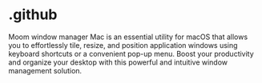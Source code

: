 # .github
Moom window manager Mac is an essential utility for macOS that allows you to effortlessly tile, resize, and position application windows using keyboard shortcuts or a convenient pop-up menu. Boost your productivity and organize your desktop with this powerful and intuitive window management solution.
